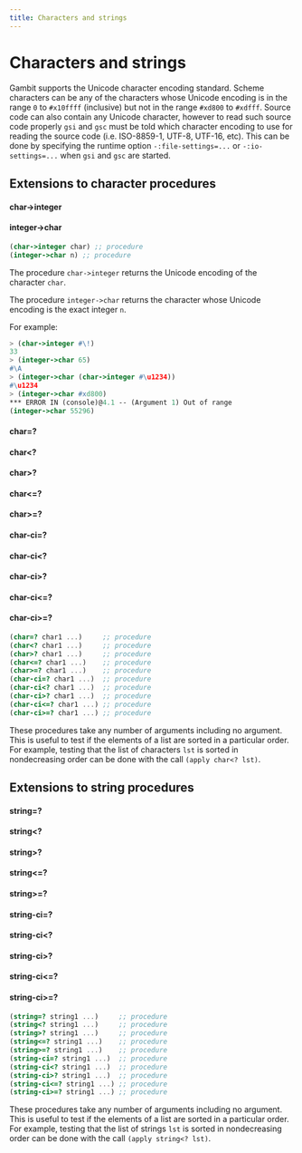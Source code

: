 ```yaml
---
title: Characters and strings
---
```


# Characters and strings

Gambit supports the Unicode character encoding standard. Scheme characters can
be any of the characters whose Unicode encoding is in the range `0` to
`#x10ffff` (inclusive) but not in the range `#xd800` to `#xdfff`. Source code
can also contain any Unicode character, however to read such source code
properly `gsi` and `gsc` must be told which character encoding to use for
reading the source code (i.e. ISO-8859-1, UTF-8, UTF-16, etc). This can be done
by specifying the runtime option `-:file-settings=...` or `-:io-settings=...`
when `gsi` and `gsc` are started.

## Extensions to character procedures

#### char->integer
#### integer->char

```scheme
(char->integer char) ;; procedure
(integer->char n) ;; procedure
```

The procedure `char->integer` returns the Unicode encoding of the character
`char`.

The procedure `integer->char` returns the character whose Unicode encoding is
the exact integer `n`.

For example:

```scheme
> (char->integer #\!)
33
> (integer->char 65)
#\A
> (integer->char (char->integer #\u1234))
#\u1234
> (integer->char #xd800)
*** ERROR IN (console)@4.1 -- (Argument 1) Out of range
(integer->char 55296)
```

#### char=?
#### char<?
#### char>?
#### char<=?
#### char>=?
#### char-ci=?
#### char-ci<?
#### char-ci>?
#### char-ci<=?
#### char-ci>=?

```scheme
(char=? char1 ...)     ;; procedure
(char<? char1 ...)     ;; procedure
(char>? char1 ...)     ;; procedure
(char<=? char1 ...)    ;; procedure
(char>=? char1 ...)    ;; procedure
(char-ci=? char1 ...)  ;; procedure
(char-ci<? char1 ...)  ;; procedure
(char-ci>? char1 ...)  ;; procedure
(char-ci<=? char1 ...) ;; procedure
(char-ci>=? char1 ...) ;; procedure
```

These procedures take any number of arguments including no argument. This is
useful to test if the elements of a list are sorted in a particular order. For
example, testing that the list of characters `lst` is sorted in nondecreasing
order can be done with the call `(apply char<? lst)`.

## Extensions to string procedures

#### string=?
#### string<?
#### string>?
#### string<=?
#### string>=?
#### string-ci=?
#### string-ci<?
#### string-ci>?
#### string-ci<=?
#### string-ci>=?

```scheme
(string=? string1 ...)     ;; procedure
(string<? string1 ...)     ;; procedure
(string>? string1 ...)     ;; procedure
(string<=? string1 ...)    ;; procedure
(string>=? string1 ...)    ;; procedure
(string-ci=? string1 ...)  ;; procedure
(string-ci<? string1 ...)  ;; procedure
(string-ci>? string1 ...)  ;; procedure
(string-ci<=? string1 ...) ;; procedure
(string-ci>=? string1 ...) ;; procedure
```

These procedures take any number of arguments including no argument. This is
useful to test if the elements of a list are sorted in a particular order. For
example, testing that the list of strings `lst` is sorted in nondecreasing order
can be done with the call `(apply string<? lst)`.
